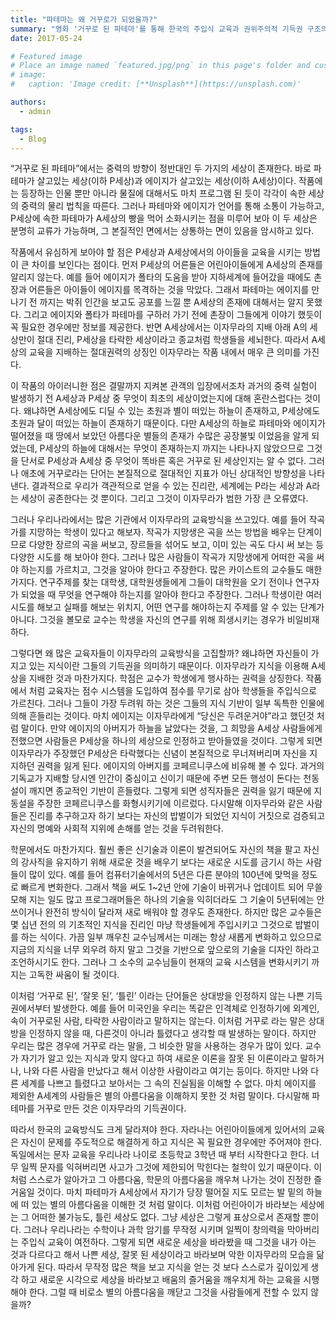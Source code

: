 ```yaml
---
title: "파테마는 왜 거꾸로가 되었을까?"
summary: "영화 '거꾸로 된 파테마'를 통해 한국의 주입식 교육과 권위주의적 기득권 구조의 문제점을 비판하며, 창의적 사고와 자발적 학습의 중요성을 강조한다."
date: 2017-05-24

# Featured image
# Place an image named `featured.jpg/png` in this page's folder and customize its options here.
# image:
#   caption: 'Image credit: [**Unsplash**](https://unsplash.com)'

authors:
  - admin

tags:
  - Blog
---
```


“거꾸로 된 파테마”에서는 중력의 방향이 정반대인 두 가지의 세상이 존재한다. 바로 파테마가 살고있는 세상(이하 P세상)과 에이지가 살고있는 세상(이하 A세상)이다. 작품에는 등장하는 인물 뿐만 아니라 물질에 대해서도 마치 프로그램 된 듯이 각각이 속한 세상의 중력의 물리 법칙을 따른다. 그러나 파테마와 에이지가 언어를 통해 소통이 가능하고, P세상에 속한 파테마가 A세상의 빵을 먹어 소화시키는 점을 미루어 보아 이 두 세상은 분명히 교류가 가능하며, 그 본질적인 면에서는 상통하는 면이 있음을 암시하고 있다.

작품에서 유심하게 보아야 할 점은 P세상과 A세상에서의 아이들을 교육을 시키는 방법이 큰 차이를 보인다는 점이다. 먼저 P세상의 어른들은 어린아이들에게 A세상의 존재를 알리지 않는다. 예를 들어 에이지가 폴타의 도움을 받아 지하세계에 들어갔을 때에도 촌장과 어른들은 아이들이 에이지를 목격하는 것을 막았다. 그래서 파테마는 에이지를 만나기 전 까지는 박쥐 인간을 보고도 공포를 느낄 뿐 A세상의 존재에 대해서는 알지 못했다. 그리고 에이지와 폴타가 파테마를 구하러 가기 전에 촌장이 그들에게 이야기 했듯이 꼭 필요한 경우에만 정보를 제공한다. 반면 A세상에서는 이자무라의 지배 아래 A의 세상만이 절대 진리, P세상을 타락한 세상이라고 종교처럼 학생들을 세뇌한다. 따라서 A세상의 교육을 지배하는 절대권력의 상징인 이자무라는 작품 내에서 매우 큰 의미를 가진다.

이 작품의 아이러니한 점은 결말까지 지켜본 관객의 입장에서조차 과거의 중력 실험이 발생하기 전 A세상과 P세상 중 무엇이 최초의 세상이었는지에 대해 혼란스럽다는 것이다. 왜냐하면 A세상에도 디딜 수 있는 초원과 별이 떠있는 하늘이 존재하고, P세상에도 초원과 달이 떠있는 하늘이 존재하기 때문이다. 다만 A세상의 하늘로 파테마와 에이지가 떨어졌을 때 땅에서 보았던 아름다운 별들의 존재가 수많은 공장불빛 이었음을 알게 되었는데, P세상의 하늘에 대해서는 무엇이 존재하는지 까지는 나타나지 않았으므로 그것을 단서로 P세상과 A세상 중 무엇이 똑바른 혹은 거꾸로 된 세상인지는 알 수 없다. 그러나 애초에 거꾸로라는 단어는 본질적으로 절대적인 지표가 아닌 상대적인 방향성을 나타낸다. 결과적으로 우리가 객관적으로 얻을 수 있는 진리란, 세계에는 P라는 세상과 A라는 세상이 공존한다는 것 뿐이다. 그리고 그것이 이자무라가 범한 가장 큰 오류였다.

그러나 우리나라에서는 많은 기관에서 이자무라의 교육방식을 쓰고있다. 예를 들어 작곡가를 지망하는 학생이 있다고 해보자. 작곡가 지망생은 곡을 쓰는 방법을 배우는 단계이므로 다양한 장르의 곡을 써보고, 장르들을 섞어도 보고, 이미 있는 곡도 다시 써 보는 등 다양한 시도를 해 보아야 한다. 그러나 많은 사람들이 작곡가 지망생에게 어떠한 곡을 써야 하는지를 가르치고, 그것을 알아야 한다고 주장한다. 많은 카이스트의 교수들도 매한가지다. 연구주제를 찾는 대학생, 대학원생들에게 그들이 대학원을 오기 전이나 연구자가 되었을 때 무엇을 연구해야 하는지를 알아야 한다고 주장한다. 그러나 학생이란 여러 시도를 해보고 실패를 해보는 위치지, 어떤 연구를 해야하는지 주제를 알 수 있는 단계가 아니다. 그것을 볼모로 교수는 학생을 자신의 연구를 위해 희생시키는 경우가 비일비재하다.

그렇다면 왜 많은 교육자들이 이자무라의 교육방식을 고집할까? 왜냐하면 자신들이 가지고 있는 지식이란 그들의 기득권을 의미하기 때문이다. 이자무라가 지식을 이용해 A세상을 지배한 것과 마찬가지다. 학점은 교수가 학생에게 행사하는 권력을 상징한다. 작품에서 처럼 교육자는 점수 시스템을 도입하여 점수를 무기로 삼아 학생들을 주입식으로 가르친다. 그러나 그들이 가장 두려워 하는 것은 그들의 지식 기반이 일부 독특한 인물에 의해 흔들리는 것이다. 마치 에이지는 이자무라에게 “당신은 두려운거야”라고 했던것 처럼 말이다. 만약 에이지의 아버지가 하늘을 날았다는 것을, 그 희망을 A세상 사람들에게 전했으면 사람들은 P세상을 하나의 세상으로 인정하고 받아들였을 것이다. 그렇게 되면 이자무라가 주장했던 P세상은 타락했다는 신념이 본질적으로 무너져버리며 자신을 지지하던 권력을 잃게 된다. 에이지의 아버지를 코페르니쿠스에 비유해 볼 수 있다. 과거의 기독교가 지배할 당시엔 인간이 중심이고 신이기 때문에 주변 모든 행성이 돈다는 천동설이 깨지면 종교적인 기반이 흔들렸다. 그렇게 되면 성직자들은 권력을 잃기 때문에 지동설을 주장한 코페르니쿠스를 화형시키기에 이르렀다. 다시말해 이자무라와 같은 사람들은 진리를 추구하고자 하기 보다는 자신의 밥벌이가 되었던 지식이 거짓으로 검증되고 자신의 명예와 사회적 지위에 손해를 얻는 것을 두려워한다.

학문에서도 마찬가지다. 훨씬 좋은 신기술과 이론이 발견되어도 자신의 책을 팔고 자신의 강사직을 유지하기 위해 새로운 것을 배우기 보다는 새로운 시도를 금기시 하는 사람들이 많이 있다. 예를 들어 컴퓨터기술에서의 5년은 다른 분야의 100년에 맞먹을 정도로 빠르게 변화한다. 그래서 책을 써도 1~2년 안에 기술이 바뀌거나 업데이트 되어 무쓸모해 지는 일도 많고 프로그래머들은 하나의 기술을 익히더라도 그 기술이 5년뒤에는 안 쓰이거나 완전히 방식이 달라져 새로 배워야 할 경우도 존재한다. 하지만 많은 교수들은 몇 십년 전의 의 기초적인 지식을 진리인 마냥 학생들에게 주입시키고 그것으로 밥벌이를 하는 식이다. 가끔 일부 깨우친 교수님께서는 미래는 항상 새롭게 변화하고 있으므로 지금의 지식을 너무 외우려 하지 말고 그것을 기반으로 앞으로의 기술을 디자인 하라고 조언하시기도 한다. 그러나 그 소수의 교수님들이 현재의 교육 시스템을 변화시키기 까지는 고독한 싸움이 될 것이다.

이처럼 ‘거꾸로 된’, ‘잘못 된’, ‘틀린’ 이라는 단어들은 상대방을 인정하지 않는 나쁜 기득권에서부터 발생한다. 예를 들어 미국인을 우리는 똑같은 인격체로 인정하기에 외계인, 속이 거꾸로된 사람, 타락한 사람이라고 말하지는 않는다. 이처럼 거꾸로 라는 말은 상대방을 인정하지 않을 때, 다른것이 아니라 틀렸다고 생각할 때 발생하는 말이다. 하지만 우리는 많은 경우에 거꾸로 라는 말을, 그 비슷한 말을 사용하는 경우가 많이 있다. 교수가 자기가 알고 있는 지식과 맞지 않다고 하여 새로운 이론을 잘못 된 이론이라고 말하거나, 나와 다른 사람을 만났다고 해서 이상한 사람이라고 여기는 등이다. 하지만 나와 다른 세계를 나쁘고 틀렸다고 보아서는 그 속의 진실됨을 이해할 수 없다. 마치 에이지를 제외한 A세계의 사람들은 별의 아름다움을 이해하지 못한 것 처럼 말이다. 다시말해 파테마를 거꾸로 만든 것은 이자무라의 기득권이다.

따라서 한국의 교육방식도 크게 달라져야 한다. 자라나는 어린아이들에게 있어서의 교육은 자신이 문제를 주도적으로 해결하게 하고 지식은 꼭 필요한 경우에만 주어져야 한다. 독일에서는 문자 교육을 우리나라 나이로 초등학교 3학년 때 부터 시작한다고 한다. 너무 일찍 문자를 익혀버리면 사고가 그것에 제한되어 막힌다는 철학이 있기 때문이다. 이처럼 스스로가 알아가고 그 아름다움, 학문의 아름다움을 깨우쳐 나가는 것이 진정한 즐거움일 것이다. 마치 파테마가 A세상에서 자기가 당장 떨어질 지도 모르는 발 밑의 하늘에 떠 있는 별의 아름다움을 이해한 것 처럼 말이다. 이처럼 어린아이가 바라보는 세상에는 그 어떠한 불가능도, 틀린 세상도 없다. 그냥 세상은 그렇게 표상으로서 존재할 뿐이다. 그러나 우리나라는 수학이나 과학 암기를 무작정 시키며 일찍이 창의력을 막아버리는 주입식 교육이 여전하다. 그렇게 되면 새로운 세상을 바라봤을 때 그것을 내가 아는 것과 다르다고 해서 나쁜 세상, 잘못 된 세상이라고 바라보며 악한 이자무라의 모습을 닮아가게 된다. 따라서 무작정 많은 책을 보고 지식을 얻는 것 보다 스스로가 깊이있게 생각 하고 새로운 시각으로 세상을 바라보고 배움의 즐거움을 깨우치게 하는 교육을 시행해야 한다. 그럴 때 비로소 별의 아름다움을 깨닫고 그것을 사람들에게 전할 수 있지 않을까?

